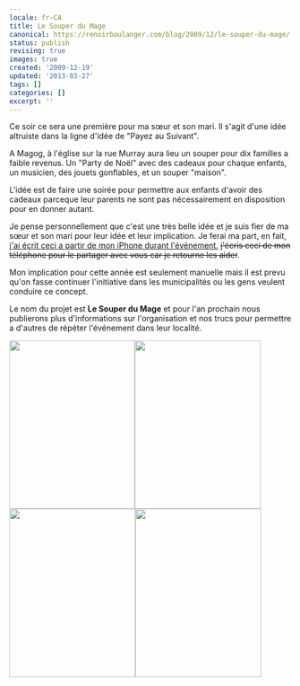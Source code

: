 ```yaml
---
locale: fr-CA
title: Le Souper du Mage
canonical: https://renoirboulanger.com/blog/2009/12/le-souper-du-mage/
status: publish
revising: true
images: true
created: '2009-12-19'
updated: '2013-03-27'
tags: []
categories: []
excerpt: ''
---
```


Ce soir ce sera une première pour ma sœur et son mari. Il s'agit d'une idée altruiste dans la ligne d'idée de "Payez au Suivant".

A Magog, à l'église sur la rue Murray aura lieu un souper pour dix familles a faible revenus. Un "Party de Noël" avec des cadeaux pour chaque enfants, un musicien, des jouets gonflables, et un souper "maison".

L'idée est de faire une soirée pour permettre aux enfants d'avoir des cadeaux parceque leur parents ne sont pas nécessairement en disposition pour en donner autant.

Je pense personnellement que c'est une très belle idée et je suis fier de ma sœur et son mari pour leur idée et leur implication. Je ferai ma part, en fait, <ins>j'ai écrit ceci a partir de mon iPhone durant l'événement.</ins> <del>j'écris ceci de mon téléphone pour le partager avec vous car je retourne les aider</del>.

Mon implication pour cette année est seulement manuelle mais il est prevu qu'on fasse continuer l'initiative dans les municipalités ou les gens veulent conduire ce concept.

Le nom du projet est <strong>Le Souper du Mage</strong> et pour l'an prochain nous publierons plus d'informations sur l'organisation et nos trucs pour permettre a d'autres de répéter l'événement dans leur localité.

<p><a href="https://renoirb.github.io/site-assets/assets/content/blog/2009/12/p_683_512_AA19603D-55E3-41BB-90C0-51DDED6CD9C5.jpeg"  rel="lightbox[1486a]"><img src="https://renoirb.github.io/site-assets/assets/content/blog/2009/12/p_683_512_AA19603D-55E3-41BB-90C0-51DDED6CD9C5.jpeg" alt="" width="224" height="300" class="alignnone size-full wp-image-364" style="border:none" /></a><a href="https://renoirb.github.io/site-assets/assets/content/blog/2009/12/p_2048_1536_97640991-646A-4FAF-9F2D-897AEB3BD0BD.jpeg"  rel="lightbox[1486a]"><img src="https://renoirb.github.io/site-assets/assets/content/blog/2009/12/p_2048_1536_97640991-646A-4FAF-9F2D-897AEB3BD0BD.jpeg" alt="" width="225" height="300" class="alignnone size-full wp-image-364"style="border:none" /></a><a href="https://renoirb.github.io/site-assets/assets/content/blog/2009/12/p_2048_1536_7B1A001D-2A9C-4BA5-B54C-7B2B9691C695.jpeg"  rel="lightbox[1486a]"><img src="https://renoirb.github.io/site-assets/assets/content/blog/2009/12/p_2048_1536_7B1A001D-2A9C-4BA5-B54C-7B2B9691C695.jpeg" alt="" width="225" height="300" class="alignnone size-full wp-image-364" style="border:none" /></a><a href="https://renoirb.github.io/site-assets/assets/content/blog/2009/12/p_2048_1536_25C7A7BC-E838-4495-9B28-7914CA1085F6.jpeg"   rel="lightbox[1486a]"><img src="https://renoirb.github.io/site-assets/assets/content/blog/2009/12/p_2048_1536_25C7A7BC-E838-4495-9B28-7914CA1085F6.jpeg" alt="" width="225" height="300" class="alignnone size-full wp-image-364" style="border:none" /></a></p>

